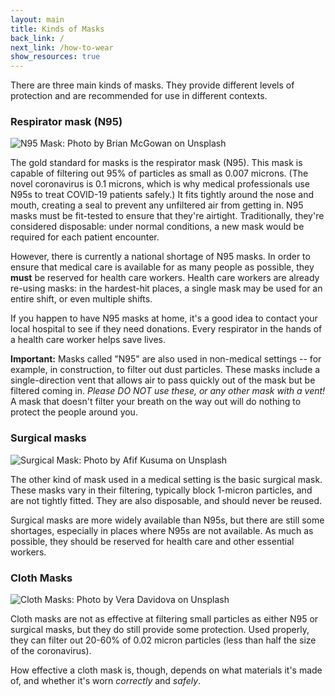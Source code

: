 ```yaml
---
layout: main
title: Kinds of Masks
back_link: /
next_link: /how-to-wear
show_resources: true
---
```


There are three main kinds of masks.  They provide different levels of protection and are recommended for use in different contexts.

### Respirator mask (N95)

![N95 Mask: Photo by Brian McGowan on Unsplash](/images/brian-mcgowan-ixgRYSGBMaM-unsplash.jpg)

The gold standard for masks is the respirator mask (N95).  This mask is capable of filtering out 95% of particles as small as 0.007 microns. (The novel coronavirus is 0.1 microns, which is why medical professionals use N95s to treat COVID-19 patients safely.) It fits tightly around the nose and mouth, creating a seal to prevent any unfiltered air from getting in.  N95 masks must be fit-tested to ensure that they're airtight.  Traditionally, they're considered disposable: under normal conditions, a new mask would be required for each patient encounter.

However, there is currently a national shortage of N95 masks.  In order to ensure that medical care is available for as many people as possible, they **must** be reserved for health care workers.  Health care workers are already re-using masks: in the hardest-hit places, a single mask may be used for an entire shift, or even multiple shifts.

If you happen to have N95 masks at home, it's a good idea to contact your local hospital to see if they need donations.  Every respirator in the hands of a health care worker helps save lives.

**Important:** Masks called "N95" are also used in non-medical settings -- for example, in construction, to filter out dust particles. These masks include a single-direction vent that allows air to pass quickly out of the mask but be filtered coming in. *Please DO NOT use these, or any other mask with a vent!* A mask that doesn't filter your breath on the way out will do nothing to protect the people around you.

### Surgical masks

![Surgical Mask: Photo by Afif Kusuma on Unsplash](/images/afif-kusuma-DkRqiAPnTOY-unsplash.jpg)

The other kind of mask used in a medical setting is the basic surgical mask.  These masks vary in their filtering, typically block 1-micron particles, and are not tightly fitted.  They are also disposable, and should never be reused.

Surgical masks are more widely available than N95s, but there are still some shortages, especially in places where N95s are not available.  As much as possible, they should be reserved for health care and other essential workers.

### Cloth Masks

![Cloth Masks: Photo by Vera Davidova on Unsplash](/images/vera-davidova-cuzH5S-8ZOQ-unsplash.jpg)

Cloth masks are not as effective at filtering small particles as either N95 or surgical masks, but they do still provide some protection.  Used properly, they can filter out 20-60% of 0.02 micron particles (less than half the size of the coronavirus).

How effective a cloth mask is, though, depends on what materials it's made of, and whether it's worn *correctly* and *safely*.


